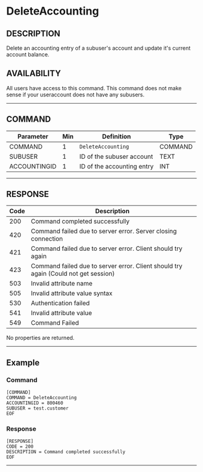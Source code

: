 # DeleteAccounting

## DESCRIPTION
Delete an accounting entry of a subuser's account and update it's current account balance.

## AVAILABILITY
All users have access to this command. This command does not make sense if your useraccount does not have any subusers.

----
## COMMAND

Parameter | Min | Definition | Type
---- | ---- | ---- | ----
COMMAND | 1 | `DeleteAccounting` | COMMAND
SUBUSER | 1 | ID of the subuser account | TEXT
ACCOUNTINGID | 1 | ID of the accounting entry | INT

----
## RESPONSE

Code | Description
---- | ----
200 | Command completed successfully
420 | Command failed due to server error. Server closing connection
421 | Command failed due to server error. Client should try again
423 | Command failed due to server error. Client should try again (Could not get session)
503 | Invalid attribute name
505 | Invalid attribute value syntax
530 | Authentication failed
541 | Invalid attribute value
549 | Command Failed

No properties are returned.

----
## Example

### Command

```
[COMMAND]
COMMAND = DeleteAccounting
ACCOUNTINGID = 800460
SUBUSER = test.customer
EOF
```
### Response

```
[RESPONSE]
CODE = 200
DESCRIPTION = Command completed successfully
EOF
```

----
